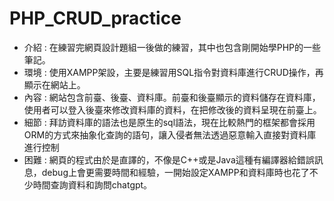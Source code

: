 PHP_CRUD_practice
==
- 介紹 : 在練習完網頁設計題組一後做的練習，其中也包含剛開始學PHP的一些筆記。
- 環境 : 使用XAMPP架設，主要是練習用SQL指令對資料庫進行CRUD操作，再顯示在網站上。
- 內容 : 網站包含前臺、後臺、資料庫。前臺和後臺顯示的資料儲存在資料庫，使用者可以登入後臺來修改資料庫的資料，在把修改後的資料呈現在前臺上。
- 細節 : 拜訪資料庫的語法也是原生的sql語法，現在比較熱門的框架都會採用ORM的方式來抽象化查詢的語句，讓入侵者無法透過惡意輸入直接對資料庫進行控制
- 困難 : 網頁的程式由於是直譯的，不像是C++或是Java這種有編譯器給錯誤訊息，debug上會更需要時間和經驗，一開始設定XAMPP和資料庫時也花了不少時間查詢資料和詢問chatgpt。

